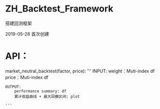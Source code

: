 # ZH_Backtest_Framework
搭建回测框架

2019-05-28 
首次创建
# API：
  market_neutral_backtest(factor, price):
    '''
    INPUT:
        weight：Muti-index df
        price：Muti-index df
        
    OUTPUT:
        performance summary: df
        累计收益曲线 + 最大回撤区间: plot
        
    '''
